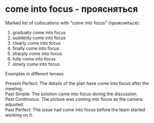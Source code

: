 # come into focus - проясняться

Marked list of collocations with "come into focus" (проясняться):

1. gradually come into focus  
2. suddenly come into focus  
3. clearly come into focus  
4. finally come into focus  
5. sharply come into focus  
6. fully come into focus  
7. slowly come into focus  

Examples in different tenses:

Present Perfect: The details of the plan have come into focus after the meeting.  
Past Simple: The solution came into focus during the discussion.  
Past Continuous: The picture was coming into focus as the camera adjusted.  
Past Perfect: The issue had come into focus before the team started working on it.
